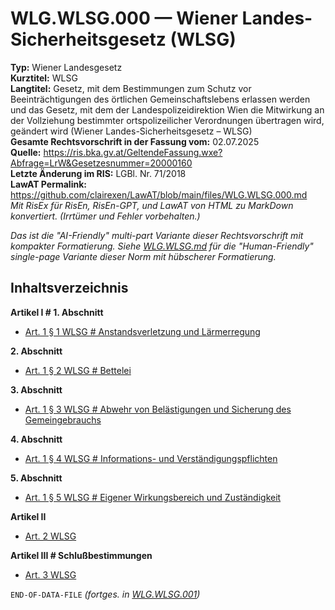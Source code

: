 # WLG.WLSG.000 — Wiener Landes-Sicherheitsgesetz (WLSG)
**Typ:** Wiener Landesgesetz  
**Kurztitel:** WLSG  
**Langtitel:** Gesetz, mit dem Bestimmungen zum Schutz vor Beeinträchtigungen des örtlichen Gemeinschaftslebens erlassen werden und das Gesetz, mit dem der Landespolizeidirektion Wien die Mitwirkung an der Vollziehung bestimmter ortspolizeilicher Verordnungen übertragen wird, geändert wird (Wiener Landes-Sicherheitsgesetz – WLSG)  
**Gesamte Rechtsvorschrift in der Fassung vom:** 02.07.2025  
**Quelle:** https://ris.bka.gv.at/GeltendeFassung.wxe?Abfrage=LrW&Gesetzesnummer=20000160  
**Letzte Änderung im RIS:** LGBl. Nr. 71/2018  
**LawAT Permalink:** https://github.com/clairexen/LawAT/blob/main/files/WLG.WLSG.000.md  
*Mit RisEx für RisEn, RisEn-GPT, und LawAT von HTML zu MarkDown konvertiert. (Irrtümer und Fehler vorbehalten.)*

*Das ist die "AI-Friendly" multi-part Variante dieser Rechtsvorschrift mit kompakter Formatierung. Siehe [WLG.WLSG.md](WLG.WLSG.md) für die "Human-Friendly" single-page Variante dieser Norm mit hübscherer Formatierung.*

## Inhaltsverzeichnis

**Artikel I # 1. Abschnitt**  
* [Art. 1 § 1 WLSG # Anstandsverletzung und Lärmerregung](WLG.WLSG.001.md#art-1--1-wlsg--anstandsverletzung-und-lärmerregung)

**2. Abschnitt**  
* [Art. 1 § 2 WLSG # Bettelei](WLG.WLSG.001.md#art-1--2-wlsg--bettelei)

**3. Abschnitt**  
* [Art. 1 § 3 WLSG # Abwehr von Belästigungen und Sicherung des Gemeingebrauchs](WLG.WLSG.001.md#art-1--3-wlsg--abwehr-von-belästigungen-und-sicherung-des-gemeingebrauchs)

**4. Abschnitt**  
* [Art. 1 § 4 WLSG # Informations- und Verständigungspflichten](WLG.WLSG.001.md#art-1--4-wlsg--informations--und-verständigungspflichten)

**5. Abschnitt**  
* [Art. 1 § 5 WLSG # Eigener Wirkungsbereich und Zuständigkeit](WLG.WLSG.001.md#art-1--5-wlsg--eigener-wirkungsbereich-und-zuständigkeit)

**Artikel II**  
* [Art. 2 WLSG](WLG.WLSG.001.md#art-2-wlsg)

**Artikel III # Schlußbestimmungen**  
* [Art. 3 WLSG](WLG.WLSG.001.md#art-3-wlsg)

`END-OF-DATA-FILE` *(fortges. in [WLG.WLSG.001](WLG.WLSG.001.md))*
